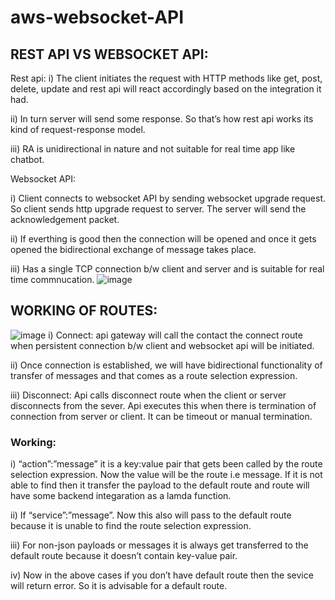 # aws-websocket-API
## REST API VS WEBSOCKET API: 
Rest api:
i)	The client initiates the request with HTTP methods like get, post, delete, update and rest api will react accordingly based on the integration it had.  

ii)	In turn server will send some response. So that’s how rest api works its kind of request-response model.

iii)	RA is unidirectional in nature and not suitable for real time app like chatbot.

Websocket API:

i)	Client connects to websocket API by sending websocket upgrade request. So client sends http upgrade request to server. The server will send the acknowledgement packet.

ii)	If everthing is good then the connection will be opened and once it gets opened the bidirectional exchange of message takes place.

iii)	Has a single TCP connection b/w client and server and is suitable for real time commnucation.
![image](https://github.com/Gaurav098766/aws-websocket-API/assets/97042529/432c8ccc-8482-4639-a2c2-e939318529f6)

## WORKING OF ROUTES:
![image](https://github.com/Gaurav098766/aws-websocket-API/assets/97042529/2113fe0e-b542-4bca-b0b7-f0f35a53613d)
i)	Connect: api gateway will call the contact the connect route when persistent connection b/w client and websocket api will be initiated.

ii)	Once connection is established, we will have bidirectional functionality of transfer of messages and that comes as a route selection expression.

iii)	Disconnect: Api calls disconnect route when the client or server disconnects from the sever. Api executes this when there is termination of connection from server or client. It can be timeout or manual termination.

### Working:
i)	“action”:”message” it is a key:value pair that gets been called by the route selection expression. Now the value will be the route i.e message. If it is not able to find then it transfer the payload to the default route and route will have some backend integaration as a lamda function.

ii)	If “service”:”message”. Now this also will pass to the default route because it is unable to find the route selection expression.

iii)	For non-json payloads or messages it is always get transferred to the default route because it doesn’t contain key-value pair.

iv)	Now in the above cases if you don’t have default route then the sevice will return error. So it is advisable for a default route.  

